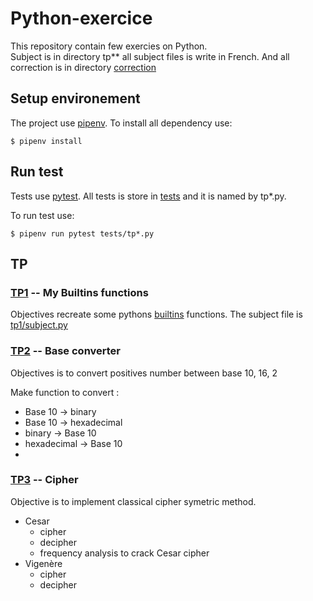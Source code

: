 # Python-exercice

This repository contain few exercies on Python.\
Subject is in directory tp** all subject files is write in French. 
And all correction is in directory
[correction](correction/)

## Setup environement

The project use [pipenv](https://pypi.org/project/pipenv/).
To install all dependency use:
```shell
$ pipenv install
```

## Run test
Tests use [pytest](https://docs.pytest.org/en/6.2.x/).
All tests is store in [tests](tests/) and it is named by tp*.py.

To run test use:
```shell
$ pipenv run pytest tests/tp*.py
```

## TP

### [TP1](tp1/subject.py) -- My Builtins functions

Objectives recreate some pythons [builtins](https://docs.python.org/3/library/functions.html) functions.
The subject file is [tp1/subject.py](tp1/subject_tmp.py)

### [TP2](tp2/subject.py) -- Base converter
Objectives is to convert positives number between base 10, 16, 2

Make function to convert :
- Base 10 -> binary
- Base 10 -> hexadecimal
- binary -> Base 10
- hexadecimal -> Base 10
- 
### [TP3](tp3/subject.py) -- Cipher
Objective is to implement classical cipher symetric method.

- Cesar
  - cipher
  - decipher
  - frequency analysis to crack Cesar cipher
- Vigenère
  - cipher
  - decipher
